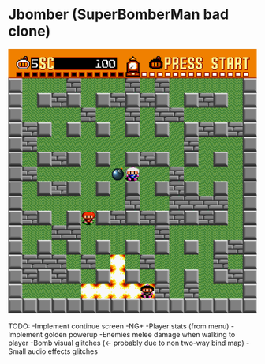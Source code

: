 # Jbomber (SuperBomberMan bad clone)

![Alt text](src/resources/readme-img.png?raw=true "gmp")

TODO:
    -Implement continue screen
    -NG+
    -Player stats (from menu)
    -Implement golden powerup
    -Enemies melee damage when walking to player
    -Bomb visual glitches (<- probably due to non two-way bind map)
    -Small audio effects glitches

